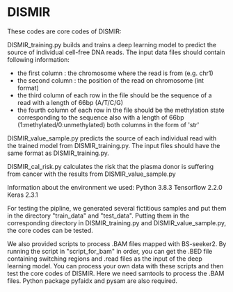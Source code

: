 # DISMIR
These codes are core codes of DISMIR:

DISMIR_training.py builds and trains a deep learning model to predict the source of individual cell-free DNA reads. The input data files should contain following information:
* the first column : the chromosome where the read is from (e.g. chr1)
* the second column : the position of the read on chromosome (int format)
* the third column of each row in the file should be the sequence of a read with a length of 66bp (A/T/C/G)
* the fourth column of each row in the file should be the methylation state corresponding to the sequence also with a length of 66bp (1:methylated/0:unmethylated) both columns in the form of 'str'
    
DISMIR_value_sample.py predicts the source of each individual read with the trained model from DISMIR_training.py. The input files should have the same format as DISMIR_training.py.

DISMIR_cal_risk.py calculates the risk that the plasma donor is suffering from cancer with the results from DISMIR_value_sample.py

Information about the environment we used:
Python 3.8.3
Tensorflow 2.2.0
Keras 2.3.1


For testing the pipline, we generated several fictitious samples and put them in the directory "train_data" and "test_data". Putting them in the corresponding directory in DISMIR_training.py and DISMIR_value_sample.py, the core codes can be tested.

We also provided scripts to process .BAM files mapped with BS-seeker2. By running the script in "script_for_bam" in order, you can get the .BED file containing switching regions and .read files as the input of the deep learning model. You can process your own data with these scripts and then test the core codes of DISMIR. Here we need samtools to process the .BAM files. Python package pyfaidx and pysam are also required.
